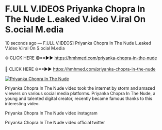 # F.ULL V.IDEOS Priyanka Chopra In The Nude L.eaked V.ideo V.iral On S.ocial M.edia

10 seconds ago — F.ULL V.IDEOS] Priyanka Chopra In The Nude L.eaked V.ideo V.iral On S.ocial M.edia

🌐 CLICK HERE 🟢==►► https://hmhmed.com/priyanka-chopra-in-the-nude

🔴 CLICK HERE 🌐==►► https://hmhmed.com/priyanka-chopra-in-the-nude

[![Priyanka Chopra In The Nude](https://i.imgur.com/dJHk4Zq.gif)](https://hmhmed.com/priyanka-chopra-in-the-nude)

Priyanka Chopra In The Nude video took the internet by storm and amazed viewers on various social media platforms. Priyanka Chopra In The Nude, a young and talented digital creator, recently became famous thanks to this interesting video.

Priyanka Chopra In The Nude video instagram

Priyanka Chopra In The Nude video official twitter